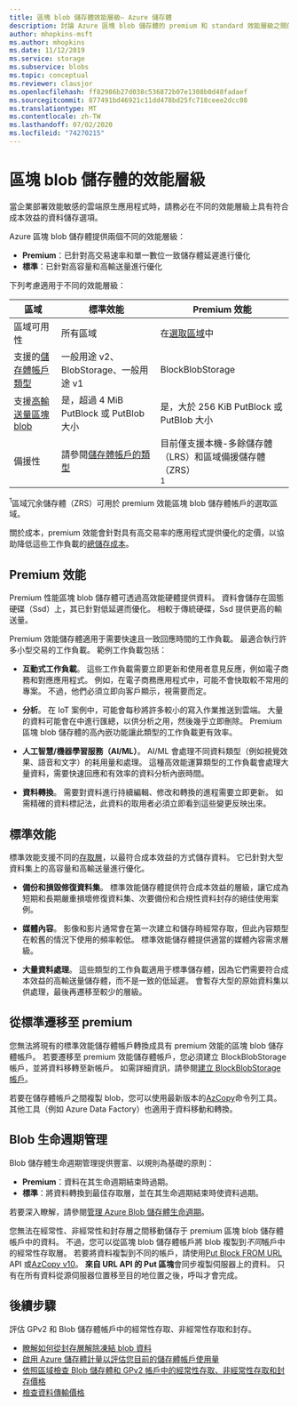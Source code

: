 ```yaml
---
title: 區塊 blob 儲存體效能層級— Azure 儲存體
description: 討論 Azure 區塊 blob 儲存體的 premium 和 standard 效能層級之間的差異。
author: mhopkins-msft
ms.author: mhopkins
ms.date: 11/12/2019
ms.service: storage
ms.subservice: blobs
ms.topic: conceptual
ms.reviewer: clausjor
ms.openlocfilehash: ff82986b27d038c536872b07e1308b0d48fadaef
ms.sourcegitcommit: 877491bd46921c11dd478bd25fc718ceee2dcc08
ms.translationtype: MT
ms.contentlocale: zh-TW
ms.lasthandoff: 07/02/2020
ms.locfileid: "74270215"
---
```

# <a name="performance-tiers-for-block-blob-storage"></a>區塊 blob 儲存體的效能層級

當企業部署效能敏感的雲端原生應用程式時，請務必在不同的效能層級上具有符合成本效益的資料儲存選項。

Azure 區塊 blob 儲存體提供兩個不同的效能層級：

- **Premium**：已針對高交易速率和單一數位一致儲存體延遲進行優化
- **標準**：已針對高容量和高輸送量進行優化

下列考慮適用于不同的效能層級：

| 區域 |標準效能  |Premium 效能  |
|---------|---------|---------|
|區域可用性     |   所有區域      | 在[選取區域](https://azure.microsoft.com/global-infrastructure/services/?products=storage)中       |
|支援的[儲存體帳戶類型](../common/storage-account-overview.md#types-of-storage-accounts)     |     一般用途 v2、BlobStorage、一般用途 v1    |    BlockBlobStorage     |
|支援[高輸送量區塊 blob](https://azure.microsoft.com/blog/high-throughput-with-azure-blob-storage/)     |    是，超過 4 MiB PutBlock 或 PutBlob 大小     |    是，大於 256 KiB PutBlock 或 PutBlob 大小    |
|備援性     |     請參閱[儲存體帳戶的類型](../common/storage-account-overview.md#types-of-storage-accounts)   |  目前僅支援本機-多餘儲存體（LRS）和區域備援儲存體（ZRS）<div role="complementary" aria-labelledby="zone-redundant-storage"><sup>1</sup></div>     |

<div id="zone-redundant-storage"><sup>1</sup>區域冗余儲存體（ZRS）可用於 premium 效能區塊 blob 儲存體帳戶的選取區域。</div>

關於成本，premium 效能會針對具有高交易率的應用程式提供優化的定價，以協助降低這些工作負載的[總儲存成本](https://azure.microsoft.com/blog/reducing-overall-storage-costs-with-azure-premium-blob-storage/)。

## <a name="premium-performance"></a>Premium 效能

Premium 性能區塊 blob 儲存體可透過高效能硬體提供資料。 資料會儲存在固態硬碟（Ssd）上，其已針對低延遲而優化。 相較于傳統硬碟，Ssd 提供更高的輸送量。

Premium 效能儲存體適用于需要快速且一致回應時間的工作負載。 最適合執行許多小型交易的工作負載。 範例工作負載包括：

- **互動式工作負載**。 這些工作負載需要立即更新和使用者意見反應，例如電子商務和對應應用程式。 例如，在電子商務應用程式中，可能不會快取較不常用的專案。 不過，他們必須立即向客戶顯示，視需要而定。

- **分析**。 在 IoT 案例中，可能會每秒將許多較小的寫入作業推送到雲端。 大量的資料可能會在中進行匯總，以供分析之用，然後幾乎立即刪除。 Premium 區塊 blob 儲存體的高內嵌功能讓此類型的工作負載更有效率。

- **人工智慧/機器學習服務（AI/ML）**。 AI/ML 會處理不同資料類型（例如視覺效果、語音和文字）的耗用量和處理。 這種高效能運算類型的工作負載會處理大量資料，需要快速回應和有效率的資料分析內嵌時間。

- **資料轉換**。 需要對資料進行持續編輯、修改和轉換的進程需要立即更新。 如需精確的資料標記法，此資料的取用者必須立即看到這些變更反映出來。

## <a name="standard-performance"></a>標準效能

標準效能支援不同的[存取層](storage-blob-storage-tiers.md)，以最符合成本效益的方式儲存資料。 它已針對大型資料集上的高容量和高輸送量進行優化。

- **備份和損毀修復資料集**。 標準效能儲存體提供符合成本效益的層級，讓它成為短期和長期嚴重損壞修復資料集、次要備份和合規性資料封存的絕佳使用案例。

- **媒體內容**。 影像和影片通常會在第一次建立和儲存時經常存取，但此內容類型在較舊的情況下使用的頻率較低。 標準效能儲存體提供適當的媒體內容需求層級。 

- **大量資料處理**。 這些類型的工作負載適用于標準儲存體，因為它們需要符合成本效益的高輸送量儲存體，而不是一致的低延遲。 會暫存大型的原始資料集以供處理，最後再遷移至較少的層級。

## <a name="migrate-from-standard-to-premium"></a>從標準遷移至 premium

您無法將現有的標準效能儲存體帳戶轉換成具有 premium 效能的區塊 blob 儲存體帳戶。 若要遷移至 premium 效能儲存體帳戶，您必須建立 BlockBlobStorage 帳戶，並將資料移轉至新帳戶。 如需詳細資訊，請參閱[建立 BlockBlobStorage 帳戶](storage-blob-create-account-block-blob.md)。

若要在儲存體帳戶之間複製 blob，您可以使用最新版本的[AzCopy](../common/storage-use-azcopy-blobs.md)命令列工具。 其他工具（例如 Azure Data Factory）也適用于資料移動和轉換。

## <a name="blob-lifecycle-management"></a>Blob 生命週期管理

Blob 儲存體生命週期管理提供豐富、以規則為基礎的原則：

- **Premium**：資料在其生命週期結束時過期。
- **標準**：將資料轉換到最佳存取層，並在其生命週期結束時使資料過期。

若要深入瞭解，請參閱[管理 Azure Blob 儲存體生命週期](storage-lifecycle-management-concepts.md)。

您無法在經常性、非經常性和封存層之間移動儲存于 premium 區塊 blob 儲存體帳戶中的資料。 不過，您可以從區塊 blob 儲存體帳戶將 blob 複製到*不同*帳戶中的經常性存取層。 若要將資料複製到不同的帳戶，請使用[Put Block FROM URL](/rest/api/storageservices/put-block-from-url) API 或[AzCopy v10](../common/storage-use-azcopy-v10.md)。 **來自 URL API 的 Put 區塊**會同步複製伺服器上的資料。 只有在所有資料從源伺服器位置移至目的地位置之後，呼叫才會完成。

## <a name="next-steps"></a>後續步驟

評估 GPv2 和 Blob 儲存體帳戶中的經常性存取、非經常性存取和封存。

- [瞭解如何從封存層解除凍結 blob 資料](storage-blob-rehydration.md)
- [啟用 Azure 儲存體計量以評估您目前的儲存體帳戶使用量](../common/storage-enable-and-view-metrics.md)
- [依照區域檢查 Blob 儲存體和 GPv2 帳戶中的經常性存取、非經常性存取和封存價格](https://azure.microsoft.com/pricing/details/storage/)
- [檢查資料傳輸價格](https://azure.microsoft.com/pricing/details/data-transfers/)
